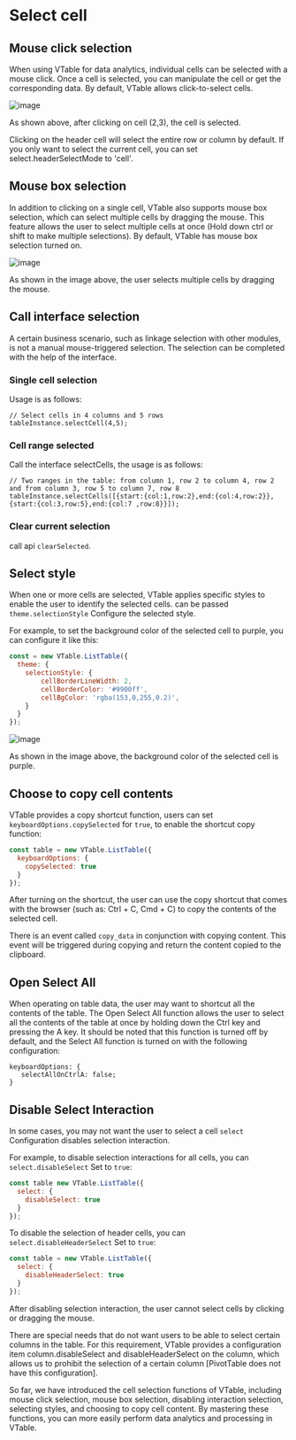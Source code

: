 # Select cell

## Mouse click selection

When using VTable for data analytics, individual cells can be selected with a mouse click. Once a cell is selected, you can manipulate the cell or get the corresponding data. By default, VTable allows click-to-select cells.

![image](https://lf9-dp-fe-cms-tos.byteorg.com/obj/bit-cloud/48c337ece11d289fc4644a20d.png)

As shown above, after clicking on cell (2,3), the cell is selected.

Clicking on the header cell will select the entire row or column by default. If you only want to select the current cell, you can set select.headerSelectMode to 'cell'.
## Mouse box selection

In addition to clicking on a single cell, VTable also supports mouse box selection, which can select multiple cells by dragging the mouse. This feature allows the user to select multiple cells at once (Hold down ctrl or shift to make multiple selections). By default, VTable has mouse box selection turned on.

![image](https://lf9-dp-fe-cms-tos.byteorg.com/obj/bit-cloud/eb08aeafba39ab34c8a08c60f.png)

As shown in the image above, the user selects multiple cells by dragging the mouse.

## Call interface selection
A certain business scenario, such as linkage selection with other modules, is not a manual mouse-triggered selection. The selection can be completed with the help of the interface.
### Single cell selection

Usage is as follows:
```
// Select cells in 4 columns and 5 rows
tableInstance.selectCell(4,5);
```
### Cell range selected

Call the interface selectCells, the usage is as follows:
```
// Two ranges in the table: from column 1, row 2 to column 4, row 2 and from column 3, row 5 to column 7, row 8
tableInstance.selectCells([{start:{col:1,row:2},end:{col:4,row:2}},{start:{col:3,row:5},end:{col:7 ,row:8}}]);
```

### Clear current selection
call api `clearSelected`.

## Select style

When one or more cells are selected, VTable applies specific styles to enable the user to identify the selected cells. can be passed `theme.selectionStyle` Configure the selected style.

For example, to set the background color of the selected cell to purple, you can configure it like this:

```javascript
const = new VTable.ListTable({
  theme: {
    selectionStyle: {
        cellBorderLineWidth: 2,
        cellBorderColor: '#9900ff',
        cellBgColor: 'rgba(153,0,255,0.2)',
    }
  }
});
```

![image](https://lf9-dp-fe-cms-tos.byteorg.com/obj/bit-cloud/a2c7623458257d15626270909.png)

As shown in the image above, the background color of the selected cell is purple.

## Choose to copy cell contents

VTable provides a copy shortcut function, users can set `keyboardOptions.copySelected` for `true`, to enable the shortcut copy function:

```javascript
const table = new VTable.ListTable({
  keyboardOptions: {
    copySelected: true
  }
});
```

After turning on the shortcut, the user can use the copy shortcut that comes with the browser (such as: Ctrl + C, Cmd + C) to copy the contents of the selected cell.

There is an event called `copy_data` in conjunction with copying content. This event will be triggered during copying and return the content copied to the clipboard.

## Open Select All

When operating on table data, the user may want to shortcut all the contents of the table. The Open Select All function allows the user to select all the contents of the table at once by holding down the Ctrl key and pressing the A key. It should be noted that this function is turned off by default, and the Select All function is turned on with the following configuration:

    keyboardOptions: {
       selectAllOnCtrlA: false;
    }

## Disable Select Interaction

In some cases, you may not want the user to select a cell `select` Configuration disables selection interaction.

For example, to disable selection interactions for all cells, you can `select.disableSelect` Set to `true`:

```javascript
const table new VTable.ListTable({
  select: {
    disableSelect: true
  }
});
```

To disable the selection of header cells, you can `select.disableHeaderSelect` Set to `true`:

```javascript
const table = new VTable.ListTable({
  select: {
    disableHeaderSelect: true
  }
});
```

After disabling selection interaction, the user cannot select cells by clicking or dragging the mouse.

There are special needs that do not want users to be able to select certain columns in the table. For this requirement, VTable provides a configuration item column.disableSelect and disableHeaderSelect on the column, which allows us to prohibit the selection of a certain column \[PivotTable does not have this configuration].

So far, we have introduced the cell selection functions of VTable, including mouse click selection, mouse box selection, disabling interaction selection, selecting styles, and choosing to copy cell content. By mastering these functions, you can more easily perform data analytics and processing in VTable.
